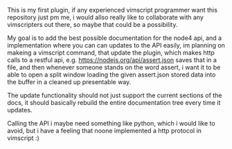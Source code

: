 This is my first plugin, if any experienced vimscript programmer want this repository just pm me, 
i would allso really like to collaborate with any vimscripters out there, so maybe that could be a possibility.

My goal is to add the best possible documentation for the node4 api, and 
a implementation where you can can updates to the API easily, im planning on makeing a vimscript command, that update the plugin, which makes http 
calls to a restful api,  e.g.  https://nodejs.org/api/assert.json  saves that in a file,
and then whenever someone stands on the word assert, i want it to be able to open a split window loading 
the given assert.json stored data into the buffer in a cleaned up presentable way.

The update functionality should not just support the current sections of the docs, it should basically rebuild the entire documentation tree every time it updates.

Calling the API i maybe need something like python, which i would like to avoid, but i have a feeling that 
noone implemented a http protocol in vimscript :)
